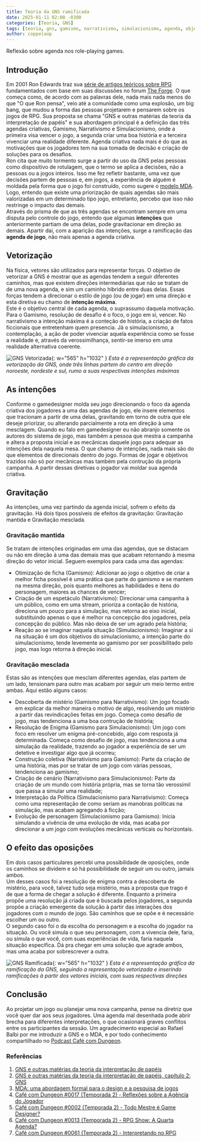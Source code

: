 ```yaml
---
title: Teoria da GNS ramificada
date: 2025-01-11 02:00 -0300
categories: [Teoria, GNS]
tags: [teoria, gns, gamismo, narrativismo, simulacionismo, agenda, objetivos, intencoes]
author: coppolaop
---
```


Reflexão sobre agenda nos role-playing games.

## Introdução
Em 2001 Ron Edwards traz sua [série de artigos teóricos sobre RPG](https://indie-rpgs.com/articles/1) fundamentados com base em suas discussões no forum [The Forge](https://indie-rpgs.com/forge/index.php). O que começa como, de acordo com as palavras dele, nada mais nada menos do que "O que Ron pensa", veio até a comunidade como uma explosão, um big bang, que mudou a forma das pessoas projetarem e pensarem sobre os jogos de RPG. Sua proposta se chama "GNS e outras matérias da teoria da interpretação de papéis" e sua abordagem principal é a definição das três agendas criativas, Gamismo, Narrativismo e Simulacionismo, onde a primeira visa vencer o jogo, a segunda criar uma boa história e a terceira vivenciar uma realidade diferente. Agenda criativa nada mais é do que as motivações que os jogadores tem na sua tomada de decisão e criação de soluções para os desafios.<br>
Ron cita que muito tormento surge a partir do uso da GNS pelas pessoas como dispositivo de rotulagem, que o termo se aplica a decisões, não a pessoas ou a jogos inteiros. Isso me fez refletir bastante, uma vez que decisões partem de pessoas e, em jogos, a experiência de alguém é moldada pela forma que o jogo foi construído, como sugere o [modelo MDA](https://edisciplinas.usp.br/pluginfile.php/4575137/mod_resource/content/2/MDA_traduzido.pdf). Logo, entendo que existe uma priorização de quais agendas são mais valorizadas em um determinado tipo jogo, entretanto, percebo que isso não restringe o impacto das demais.<br>
Através do prisma de que as três agendas se encontram sempre em uma disputa pelo controle do jogo, entendo que algumas **intenções** que anteriormente partiam de uma delas, pode gravitacionar em direção as demais. Apartir dai, com a aparição das intenções, surge a ramificação das **agenda de jogo**, não mais apenas a agenda criativa.

## Vetorização
Na física, vetores são utilizados para representar forças. O objetivo de vetorizar a GNS é mostrar que as agendas tendem a seguir diferentes caminhos, mas que existem direções intermediárias que não se tratam de de uma nova agenda, e sim um caminho híbrido entre duas delas. Essas forças tendem a direcionar o estilo de jogo (ou de jogar) em uma direção e esta diretiva eu chamo de **intenção máxima**.<br>
Este é o objetivo central de cada agenda, o suprassumo daquela motivação. Para o Gamismo, resolução de desafio é o foco, o jogo em si, vencer. No narrativismo a intenção máxima é a conteção de história, a criação de fatos ficcionais que entretenham quem presencia. Já o simulacionismo, a contemplação, a ação de poder vivenciar aquela experiência como se fosse a realidade e, através da verossimilhança, sentir-se imerso em uma realidade alternativa coerente.

![GNS Vetorizada](/assets/img/teorias/gns-ramificada/gns-vetorizada.png){: w="565" h="1032" }
_Esta é a representação gráfica da vetorização da GNS, onde três linhas partem do centro em direção noroeste, nordeste e sul, rumo a suas respectivas intenções máximas_

## As intenções
Conforme o gamedesigner molda seu jogo direcionando o foco da agenda criativa dos jogadores a uma das agendas de jogo, ele insere elementos que tracionam a partir de uma delas, gravitando em torno de outra que ele deseje priorizar, ou alterando parcialmente a rota em direção à uma mesclagem. Quando eu falo em gamedesigner eu não abranjo somente os autores do sistema de jogo, mas também a pessoa que mestra a campanha e altera a proposta inicial e as mecânicas daquele jogo para adequar as intenções dela naquela mesa. O que chamo de intenções, nada mais são do que elementos de direcionais dentro do jogo. Formas de jogar e objetivos trazidos não só por mecânicas mas também pela contrução da própria campanha. A partir dessas diretivas o jogador vai moldar sua agenda criativa.<br>

## Gravitação
As intenções, uma vez partindo da agenda inicial, sofrem o efeito da gravitação. Há dois tipos possíveis de efeitos da gravitação: Gravitação mantida e Gravitação mesclada.

### Gravitação mantida
Se tratam de intenções originadas em uma das agendas, que se distacam ou não em direção à uma das demais mas que acabam retornando à mesma direção do vetor inicial.
Seguem exemplos para cada uma das agendas:
- Otimização de ficha (Gamismo): Adicionar ao jogo o objetivo de criar a melhor ficha possível é uma prática que parte do gamismo e se mantem na mesma direção, pois quanto melhores as habilidades e itens do personagem, maiores as chances de vencer;
- Criação de um espetáculo (Narrativismo): Direcionar uma campanha à um público, como em uma stream, prioriza a contação de história, direciona um pouco para a simulação, mas retorna ao eixo inicial, substituindo apenas o que é melhor na concepção dos jogadores, pela concepção do público. Mas não deixa de ser um agrado pela história;
- Reação ao se imaginar naquela situação (Simulacionismo): Imaginar a si na situação é um dos objetivos do simulacionismo, a intenção parte do simulacionismo, tende levemente ao gamismo por ser possibilitado pelo jogo, mas logo retorna à direção inicial.

### Gravitação mesclada
Estas são as intenções que mesclam diferentes agendas, elas partem de um lado, tensionam para outro mas acabam por seguir um meio termo entre ambas. Aqui estão alguns casos:
- Descoberta de mistério (Gamismo para Narrativismo): Um jogo focado em explicar da melhor maneira o motivo de algo, resolvendo um mistério a partir das revindicações feitas em jogo. Começa como desafio de jogo, mas tendenciona a uma boa contrução de história; 
- Resolução de Enigma (Gamismo para Simulacionismo): Um jogo com foco em resolver um enigma pré-concebido, algo com resposta já determinada. Começa como desafio de jogo, mas tendenciona a uma simulação da realidade, trazendo ao jogador a experiência de ser um detetive e investigar algo que já ocorreu;
- Construção coletiva (Narrativismo para Gamismo): Parte da criação de uma história, mas por se tratar de um jogo com várias pessoas, tendenciona ao gamismo;
- Criação de cenário (Narrativismo para Simulacionismo): Parte da criação de um mundo com história própria, mas se torna tão verossímil que passa a simular uma realidade; 
- Interpretação da Política (Simulacionismo para Narrativismo): Começa como uma representação de como seriam as manobras políticas na simulação, mas acabam agregando à ficção;
- Evolução de personagem (Simulacionismo para Gamismo): Inicia simulando a vivência de uma evolução de vida, mas acaba por direcionar a um jogo com evoluções mecânicas verticais ou horizontais.

## O efeito das oposições
Em dois casos particulares percebi uma possibilidade de oposições, onde os caminhos se dividem e só há possibilidade de seguir um ou outro, jamais ambos.<br>
Um desses casos foi a resolução de enigma contra a descoberta de mistério, para você, talvez tudo seja mistério, mas a proposta que trago é de que a forma de chegar a solução é diferente. Enquanto a primeira propõe uma resolução já criada que é buscada pelos jogadores, a segunda propõe a criação emergente da solução à partir das interações dos jogadores com o mundo de jogo. São caminhos que se opõe e é necessário escolher um ou outro.<br>
O segundo caso foi o da escolha do personagem e a escolha do jogador na situação. Ou você simula o que seu personagem, com a vivencia dele, faria, ou simula o que você,  com suas experiências de vida, faria naquela situação específica. Dá pra chegar em uma solução que agrade ambos, mas uma acaba por sobrescrever a outra.

![GNS Ramificada](/assets/img/teorias/gns-ramificada/gns-ramificada.png){: w="565" h="1032" }
_Esta é a representação gráfica da ramificação da GNS, seguindo a representação vetorizada e inserindo ramificações à partir dos vetores iniciais, com suas respectivas direções_

## Conclusão
Ao projetar um jogo ou planejar uma nova campanha, pense na diretriz que você quer dar aos seus jogadores. Uma agenda mal desenhada pode abrir brecha para diferentes interpretações, o que ocasionará graves conflitos entre os participantes da sessão. Um agradecimento especial ao Rafael Balbi por me introduzir a GNS e o MDA, e por todo conhecimento compartilhado no [Podcast Café com Dungeon](https://creators.spotify.com/pod/show/cafecomdungeon).

### Referências
1. [GNS e outras matérias da teoria da interpretação de papéis](https://indie-rpgs.com/articles/1)
2. [GNS e outras matérias da teoria da interpretação de papéis, capítulo 2: GNS](https://indie-rpgs.com/articles/3)
3. [MDA: uma abordagem formal para o design e a pesquisa de jogos](https://edisciplinas.usp.br/pluginfile.php/4575137/mod_resource/content/2/MDA_traduzido.pdf)
4. [Café com Dungeon #0017 (Temporada 2) - Reflexões sobre a Agência do Jogador](https://creators.spotify.com/pod/show/cafecomdungeon/episodes/Reflexes-sobre-a-Agncia-do-Jogador-0017-e2irpho)
5. [Café com Dungeon #0002 (Temporada 2) - Todo Mestre é Game Designer?](https://creators.spotify.com/pod/show/cafecomdungeon/episodes/Todo-Mestre--Game-Designer--0002-e2e9808)
6. [Café com Dungeon #0013 (Temporada 2) - RPG Show: A Quarta Agenda?](https://creators.spotify.com/pod/show/cafecomdungeon/episodes/RPG-Show-A-Quarta-Agenda--0013-e2hlq82)
7. [Café com Dungeon #0061 (Temporada 2) - Interpretando no RPG](https://creators.spotify.com/pod/show/cafecomdungeon/episodes/Todo-Mestre--Game-Designer--0002-e2e9808)